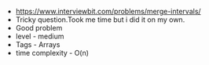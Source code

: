 * https://www.interviewbit.com/problems/merge-intervals/
* Tricky question.Took me time but i did it on my own.
* Good problem
* level - medium
* Tags - Arrays
* time complexity - O(n)
